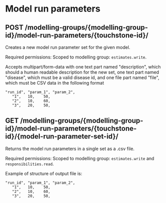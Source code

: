 # Model run parameters
## POST /modelling-groups/{modelling-group-id}/model-run-parameters/{touchstone-id}/
Creates a new model run parameter set for the given model. 

Required permissions: Scoped to modelling group: `estimates.write`.

Accepts multipart/form-data with one text part named "description", which
should a human readable description for the new set, one text part named
"disease", which must be a valid disease  id, and one file part named "file",
which must be CSV data in the following format

    "run_id", "param_1", "param_2", 
       "1",   10,    50,
       "2",   10,    60,
       "3",   20,    50,

## GET /modelling-groups/{modelling-group-id}/model-run-parameters/{touchstone-id}/{model-run-parameter-set-id}/
Returns the model run parameters in a single set as a .csv file.

Required permissions: Scoped to modelling group: `estimates.write` and `responsibilities.read`.

Example of structure of output file is:

    "run_id", "param_1", "param_2", 
       "1",   10,    50,
       "2",   10,    60,
       "3",   20,    50,